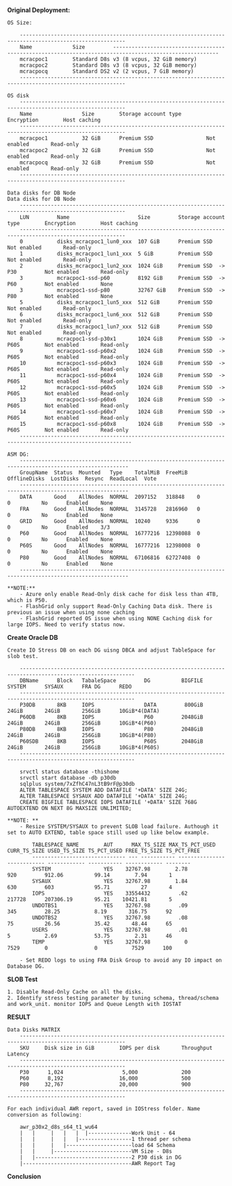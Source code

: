 **Original Deployment:**

    OS Size:

        --------------------------------------------------------------------------------------------------------
        Name             Size         --------------------------------------------------------------------------------------------------------
        mcracpoc1        Standard D8s v3 (8 vcpus, 32 GiB memory)
        mcracpoc2        Standard D8s v3 (8 vcpus, 32 GiB memory)
        mcracpocq        Standard DS2 v2 (2 vcpus, 7 GiB memory)
        --------------------------------------------------------------------------------------------------------

    OS disk
        --------------------------------------------------------------------------------------------------------
        Name                Size        Storage account type        Encryption        Host caching
        --------------------------------------------------------------------------------------------------------
        mcracpoc1           32 GiB      Premium SSD                 Not enabled       Read-only
        mcracpoc2           32 GiB      Premium SSD                 Not enabled       Read-only
        mcracpocq           32 GiB      Premium SSD                 Not enabled       Read-only
        --------------------------------------------------------------------------------------------------------

    Data disks for DB Node
    Data disks for DB Node
        --------------------------------------------------------------------------------------------------------
        LUN         Name                      Size         Storage account type        Encryption        Host caching
        --------------------------------------------------------------------------------------------------------
        0           disks_mcracpoc1_lun0_xxx  107 GiB      Premium SSD                 Not enabled       Read-only
        1           disks_mcracpoc1_lun1_xxx  5 GiB        Premium SSD                 Not enabled       Read-only
        2           disks_mcracpoc1_lun2_xxx  1024 GiB     Premium SSD  -> P30         Not enabled       Read-only
        3           mcracpoc1-ssd-p60         8192 GiB     Premium SSD  -> P60         Not enabled       None
        3           mcracpoc1-ssd-p80         32767 GiB    Premium SSD  -> P80         Not enabled       None
        5           disks_mcracpoc1_lun5_xxx  512 GiB      Premium SSD                 Not enabled       Read-only
        6           disks_mcracpoc1_lun6_xxx  512 GiB      Premium SSD                 Not enabled       Read-only
        7           disks_mcracpoc1_lun7_xxx  512 GiB      Premium SSD                 Not enabled       Read-only
        8           mcracpoc1-ssd-p30x1       1024 GiB     Premium SSD  -> P60S        Not enabled       Read-only
        9           mcracpoc1-ssd-p60x2       1024 GiB     Premium SSD  -> P60S        Not enabled       Read-only
        10          mcracpoc1-ssd-p60x3       1024 GiB     Premium SSD  -> P60S        Not enabled       Read-only
        11          mcracpoc1-ssd-p60x4       1024 GiB     Premium SSD  -> P60S        Not enabled       Read-only
        12          mcracpoc1-ssd-p60x5       1024 GiB     Premium SSD  -> P60S        Not enabled       Read-only
        13          mcracpoc1-ssd-p60x6       1024 GiB     Premium SSD  -> P60S        Not enabled       Read-only
        14          mcracpoc1-ssd-p60x7       1024 GiB     Premium SSD  -> P60S        Not enabled       Read-only
        15          mcracpoc1-ssd-p60x8       1024 GiB     Premium SSD  -> P60S        Not enabled       Read-only
        ----------------------------------------------------------------------------------------------------------
    
    ASM DG:
        ---------------------------------------------------------------------------------------------------------
        GroupName  Status  Mounted   Type    TotalMiB  FreeMiB   OfflineDisks  LostDisks  Resync  ReadLocal  Vote
        ---------------------------------------------------------------------------------------------------------
        DATA       Good    AllNodes  NORMAL  2097152   318848    0             0          No      Enabled    None
        FRA        Good    AllNodes  NORMAL  3145728   2816960   0             0          No      Enabled    None
        GRID       Good    AllNodes  NORMAL  10240     9336      0             0          No      Enabled    3/3 
        P60        Good    AllNodes  NORMAL  16777216  12398088  0             0          No      Enabled    None
        P60S       Good    AllNodes  NORMAL  16777216  12398008  0             0          No      Enabled    None
        P80        Good    AllNodes  NORMAL  67106816  62727408  0             0          No      Enabled    None
        ---------------------------------------------------------------------------------------------------------
    
    **NOTE:**
        - Azure only enable Read-Only disk cache for disk less than 4TB, which is P50.
        - FlashGrid only support Read-Only Caching Data disk. There is previous an issue when using none caching
        - FlashGrid reported OS issue when using NONE Caching disk for large IOPS. Need to verify status now.

  
**Create Oracle DB**

    Create IO Stress DB on each DG uisng DBCA and adjust TableSpace for slob test.
    
        -----------------------------------------------------------------------------------------------------------
        DBName      Block   TabaleSpace         DG          BIGFILE     SYSTEM      SYSAUX      FRA DG      REDO
        -----------------------------------------------------------------------------------------------------------
        P30DB       8KB     IOPS                DATA         800GiB     24GiB       24GiB       256GiB      10GiB*4(DATA)
        P60DB       8KB     IOPS                P60         2048GiB     24GiB       24GiB       256GiB      10GiB*4(P60)
        P80DB       8KB     IOPS                P80         2048GiB     24GiB       24GiB       256GiB      10GiB*4(P80)
        P60SDB      8KB     IOPS                P60S        2048GiB     24GiB       24GiB       256GiB      10GiB*4(P60S)
        -----------------------------------------------------------------------------------------------------------

        srvctl status database -thishome
        srvctl start database -db p30db
        sqlplus system/7xZfhC47nL3tB9rF@p30db
        ALTER TABLESPACE SYSTEM ADD DATAFILE '+DATA' SIZE 24G;
        ALTER TABLESPACE SYSAUX ADD DATAFILE '+DATA' SIZE 24G;
        CREATE BIGFILE TABLESPACE IOPS DATAFILE '+DATA' SIZE 768G AUTOEXTEND ON NEXT 8G MAXSIZE UNLIMITED;

    **NOTE: **
        - Resize SYSTEM/SYSAUX to prevent SLOB load failure. Authough it set to AUTO EXTEND, table space still used up like below example. 
  
            TABLESPACE_NAME 	   AUT      MAX_TS_SIZE MAX_TS_PCT_USED CURR_TS_SIZE USED_TS_SIZE TS_PCT_USED FREE_TS_SIZE TS_PCT_FREE
            ------------------------------ --- ----------- --------------- ------------ ------------ ----------- ------------ --------
            SYSTEM			       YES    32767.98		  2.78		        920	        912.06          99.14	     7.94	    1
            SYSAUX			       YES    32767.98		  1.84		        630	        603             95.71	       27	    4
            IOPS			       YES    33554432		   .62	            217728      207306.19       95.21	 10421.81	    5
            UNDOTBS1		       YES    32767.98		   .09		        345	        28.25	        8.19	   316.75	   92
            UNDOTBS2		       YES    32767.98		   .08		        75	        26.56           35.42	    48.44	   65
            USERS			       YES    32767.98		   .01		        5	        2.69            53.75	     2.31	   46
            TEMP			       YES    32767.98		     0	            7529	    0	            0	        7529	  100

        - Set REDO logs to using FRA Disk Group to avoid any IO impact on Database DG.


 **SLOB Test**

    1. Disable Read-Only Cache on all the disks. 
    2. Identify stress testing parameter by tuning schema, thread/schema and work_unit. monitor IOPS and Queue Length with IOSTAT

**RESULT**

    Data Disks MATRIX
        --------------------------------------------------------------------------------------------------------
        SKU     Disk size in GiB        IOPS per disk       Throughput          Latency
        --------------------------------------------------------------------------------------------------------
        P30      1,024                   5,000              200                 
        P60      8,192                  16,000              500
        P80     32,767                  20,000              900
        --------------------------------------------------------------------------------------------------------

    For each individual AWR report, saved in IOStress folder. Name conversion as following: 

        awr_p30x2_d8s_s64_t1_wu64
        |   |     |   |   |  |--------------Work Unit - 64
        |   |     |   |   |-----------------1 thread per schema
        |   |     |   |---------------------load 64 Schema
        |   |     |-------------------------VM Size - D8s
        |   |-------------------------------2 P30 disk in DG
        |-----------------------------------AWR Report Tag     

**Conclusion**

